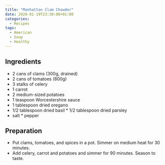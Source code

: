 ```yaml
---
title: "Manhattan Clam Chowder"
date: 2020-01-19T23:30:00+01:00
categories:
  - Recipes
tags:
  - American
  - Soup
  - Healthy
---
```


## Ingredients

* 2 cans of clams (300g, drained)
* 2 cans of tomatoes (800g)
* 3 stalks of celery
* 1 carrot
* 2 medium-sized potatoes
* 1 teaspoon Worcestershire sauce
* 1 tablespoon dried oregano
* 1/2 tablespoon dried basil
* 1/2 tablespoon dried parsley
* salt
* pepper

## Preparation

* Put clams, tomatoes, and spices in a pot. Simmer on medium heat for 30 minutes.
* Add celery, carrot and potatoes and simmer for 90 minutes. Season to taste.
